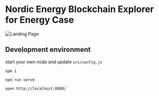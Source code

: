 
Nordic Energy Blockchain Explorer for Energy Case
=====================================

![Landing Page](docs/screenshot1.png)


Development environment
-----------------------

start your own node and update `src/config.js`

`npm i`

`npm run serve`

`open http://localhost:8080/`
